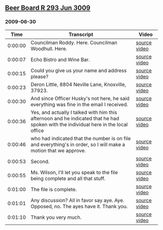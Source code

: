 ## [Beer Board R 293 Jun 3009](https://archive.org/details/beer-board-r-293-jun-3009)
### 2009-06-30
| Time| Transcript| Video|
|---------|-------------------------------------------------------------------------------------------------------------------------------------|--------------------------------------------------------------------------------|
| 0:00:00| Councilman Roddy. Here. Councilman Woodhull. Here.| [source video](https://archive.org/details/beer-board-r-293-jun-3009?start=0)|
| 0:00:07| Echo Bistro and Wine Bar.| [source video](https://archive.org/details/beer-board-r-293-jun-3009?start=7)|
| 0:00:15| Could you give us your name and address please?| [source video](https://archive.org/details/beer-board-r-293-jun-3009?start=15)|
| 0:00:23| Deron Little, 8804 Neville Lane, Knoxville, 37923.| [source video](https://archive.org/details/beer-board-r-293-jun-3009?start=23)|
| 0:00:30| And since Officer Husky's not here, he said everything was fine in the email I received.| [source video](https://archive.org/details/beer-board-r-293-jun-3009?start=30)|
| 0:00:36| Yes, and actually I talked with him this afternoon and he indicated that he had spoken with the individual here in the local office| [source video](https://archive.org/details/beer-board-r-293-jun-3009?start=36)|
| 0:00:46| who had indicated that the number is on file and everything's in order, so I will make a motion that we approve.| [source video](https://archive.org/details/beer-board-r-293-jun-3009?start=46)|
| 0:00:53| Second.| [source video](https://archive.org/details/beer-board-r-293-jun-3009?start=53)|
| 0:00:55| Ms. Wilson, I'll let you speak to the file being complete and all that stuff.| [source video](https://archive.org/details/beer-board-r-293-jun-3009?start=55)|
| 0:01:00| The file is complete.| [source video](https://archive.org/details/beer-board-r-293-jun-3009?start=60)|
| 0:01:01| Any discussion? All in favor say aye. Aye. Opposed, no. The ayes have it. Thank you.| [source video](https://archive.org/details/beer-board-r-293-jun-3009?start=61)|
| 0:01:10| Thank you very much.| [source video](https://archive.org/details/beer-board-r-293-jun-3009?start=70)|
